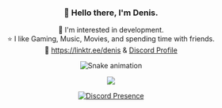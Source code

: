 <div align="center">

### 👋 Hello there, I'm Denis.
 🎯 I'm interested in development.                                                                                                                         
 ⭐ I like Gaming, Music, Movies, and spending time with friends.                                                                                                 
 🔗 https://linktr.ee/denis & [Discord Profile](https://discord.com/users/385117340028764165)

![Snake animation](https://github.com/thepiyushmalhotra/thepiyushmalhotra/blob/output/github-contribution-grid-snake.svg)


![](https://komarev.com/ghpvc/?username=your-github-DenisMashov&color=blue)

[![Discord Presence](https://lanyard.cnrad.dev/api/385117340028764165)](https://discord.com/users/385117340028764165)

</div>

<!--
**DenisMashov/DenisMashov** is a ✨ _special_ ✨ repository because its `README.md` (this file) appears on your GitHub profile.

Here are some ideas to get you started:

-->
 
